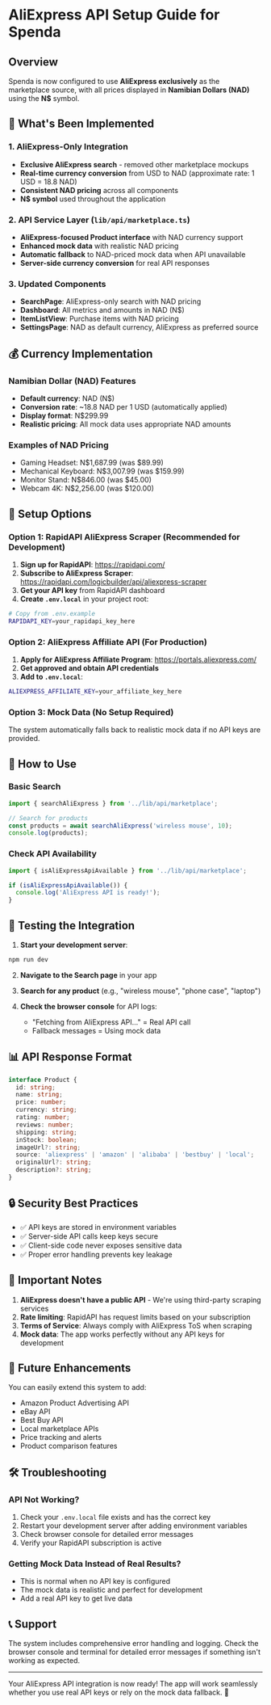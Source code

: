 # AliExpress API Setup Guide for Spenda

## Overview
Spenda is now configured to use **AliExpress exclusively** as the marketplace source, with all prices displayed in **Namibian Dollars (NAD)** using the **N$** symbol.

## 🚀 What's Been Implemented

### 1. AliExpress-Only Integration
- **Exclusive AliExpress search** - removed other marketplace mockups
- **Real-time currency conversion** from USD to NAD (approximate rate: 1 USD = 18.8 NAD)
- **Consistent NAD pricing** across all components
- **N$ symbol** used throughout the application

### 2. API Service Layer (`lib/api/marketplace.ts`)
- **AliExpress-focused Product interface** with NAD currency support
- **Enhanced mock data** with realistic NAD pricing
- **Automatic fallback** to NAD-priced mock data when API unavailable
- **Server-side currency conversion** for real API responses

### 3. Updated Components
- **SearchPage**: AliExpress-only search with NAD pricing
- **Dashboard**: All metrics and amounts in NAD (N$)
- **ItemListView**: Purchase items with NAD pricing
- **SettingsPage**: NAD as default currency, AliExpress as preferred source

## 💰 **Currency Implementation**

### **Namibian Dollar (NAD) Features**
- **Default currency**: NAD (N$) 
- **Conversion rate**: ~18.8 NAD per 1 USD (automatically applied)
- **Display format**: N$299.99
- **Realistic pricing**: All mock data uses appropriate NAD amounts

### **Examples of NAD Pricing**
- Gaming Headset: N$1,687.99 (was $89.99)
- Mechanical Keyboard: N$3,007.99 (was $159.99)
- Monitor Stand: N$846.00 (was $45.00)
- Webcam 4K: N$2,256.00 (was $120.00)

## 🔧 Setup Options

### Option 1: RapidAPI AliExpress Scraper (Recommended for Development)

1. **Sign up for RapidAPI**: https://rapidapi.com/
2. **Subscribe to AliExpress Scraper**: https://rapidapi.com/logicbuilder/api/aliexpress-scraper
3. **Get your API key** from RapidAPI dashboard
4. **Create `.env.local`** in your project root:

```bash
# Copy from .env.example
RAPIDAPI_KEY=your_rapidapi_key_here
```

### Option 2: AliExpress Affiliate API (For Production)

1. **Apply for AliExpress Affiliate Program**: https://portals.aliexpress.com/
2. **Get approved and obtain API credentials**
3. **Add to `.env.local`**:

```bash
ALIEXPRESS_AFFILIATE_KEY=your_affiliate_key_here
```

### Option 3: Mock Data (No Setup Required)

The system automatically falls back to realistic mock data if no API keys are provided.

## 📝 How to Use

### Basic Search
```typescript
import { searchAliExpress } from '../lib/api/marketplace';

// Search for products
const products = await searchAliExpress('wireless mouse', 10);
console.log(products);
```

### Check API Availability
```typescript
import { isAliExpressApiAvailable } from '../lib/api/marketplace';

if (isAliExpressApiAvailable()) {
  console.log('AliExpress API is ready!');
}
```

## 🧪 Testing the Integration

1. **Start your development server**:
```bash
npm run dev
```

2. **Navigate to the Search page** in your app

3. **Search for any product** (e.g., "wireless mouse", "phone case", "laptop")

4. **Check the browser console** for API logs:
   - "Fetching from AliExpress API..." = Real API call
   - Fallback messages = Using mock data

## 📊 API Response Format

```typescript
interface Product {
  id: string;
  name: string;
  price: number;
  currency: string;
  rating: number;
  reviews: number;
  shipping: string;
  inStock: boolean;
  imageUrl?: string;
  source: 'aliexpress' | 'amazon' | 'alibaba' | 'bestbuy' | 'local';
  originalUrl?: string;
  description?: string;
}
```

## 🔒 Security Best Practices

- ✅ API keys are stored in environment variables
- ✅ Server-side API calls keep keys secure
- ✅ Client-side code never exposes sensitive data
- ✅ Proper error handling prevents key leakage

## 🚨 Important Notes

1. **AliExpress doesn't have a public API** - We're using third-party scraping services
2. **Rate limiting**: RapidAPI has request limits based on your subscription
3. **Terms of Service**: Always comply with AliExpress ToS when scraping
4. **Mock data**: The app works perfectly without any API keys for development

## 🔄 Future Enhancements

You can easily extend this system to add:
- Amazon Product Advertising API
- eBay API
- Best Buy API
- Local marketplace APIs
- Price tracking and alerts
- Product comparison features

## 🛠️ Troubleshooting

### API Not Working?
1. Check your `.env.local` file exists and has the correct key
2. Restart your development server after adding environment variables
3. Check browser console for detailed error messages
4. Verify your RapidAPI subscription is active

### Getting Mock Data Instead of Real Results?
- This is normal when no API key is configured
- The mock data is realistic and perfect for development
- Add a real API key to get live data

## 📞 Support

The system includes comprehensive error handling and logging. Check the browser console and terminal for detailed error messages if something isn't working as expected.

---

Your AliExpress API integration is now ready! The app will work seamlessly whether you use real API keys or rely on the mock data fallback. 🎉
